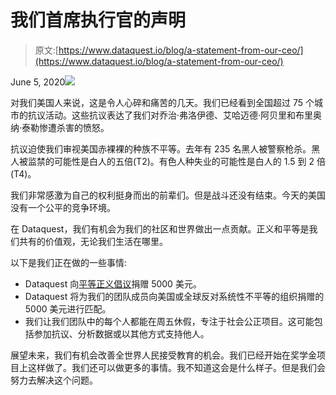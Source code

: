 # 我们首席执行官的声明

> 原文:[https://www.dataquest.io/blog/a-statement-from-our-ceo/](https://www.dataquest.io/blog/a-statement-from-our-ceo/)

June 5, 2020![](../Images/efdf3b8ec88dab0845788b52f743a7b5.png)

对我们美国人来说，这是令人心碎和痛苦的几天。我们已经看到全国超过 75 个城市的抗议活动。这些抗议表达了我们对乔治·弗洛伊德、艾哈迈德·阿贝里和布里奥纳·泰勒惨遭杀害的愤怒。

抗议迫使我们审视美国赤裸裸的种族不平等。去年有 235 名黑人被警察枪杀。黑人被监禁的可能性是白人的五倍(T2)。有色人种失业的可能性是白人的 1.5 到 2 倍(T4)。

我们非常感激为自己的权利挺身而出的前辈们。但是战斗还没有结束。今天的美国没有一个公平的竞争环境。

在 Dataquest，我们有机会为我们的社区和世界做出一点贡献。正义和平等是我们共有的价值观，无论我们生活在哪里。

以下是我们正在做的一些事情:

*   Dataquest 向[平等正义倡议](https://eji.org/)捐赠 5000 美元。
*   Dataquest 将为我们的团队成员向美国或全球反对系统性不平等的组织捐赠的 5000 美元进行匹配。
*   我们让我们团队中的每个人都能在周五休假，专注于社会公正项目。这可能包括参加抗议、分析数据或以其他方式支持他人。

展望未来，我们有机会改善全世界人民接受教育的机会。我们已经开始在奖学金项目上这样做了。我们还可以做更多的事情。我不知道这会是什么样子。但是我们会努力去解决这个问题。